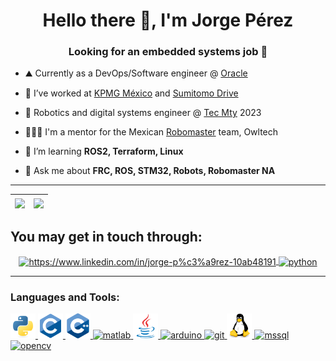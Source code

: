<!--
<!DOCTYPE html> 
<html> 
<head> 
    <style>
    .vertical {
        border-left: 5px solid white;
        height: 200px;
    }
    
    aside {
        background-color: orange;
        width: 40%;
        display: inline-block;
        float: right;
    }
    </style>
</head> 
    -->

<h1 align="center">Hello there 👋, I'm Jorge Pérez</h1>
<h3 align="center"> Looking for an embedded systems job 👀</h3>

- ⛰️ Currently as a DevOps/Software engineer @ [Oracle](https://www.oracle.com/mx/)

- 🔭 I’ve worked at [KPMG México](https://home.kpmg/mx/es/home.html) and [Sumitomo Drive](https://latam.sumitomodrive.com/es)
- 🤖 Robotics and digital systems engineer @ [Tec Mty](https://tec.mx/es) 2023

- 🧑🏽‍🏫 I'm a mentor for the Mexican [Robomaster](https://www.robomaster.com/en-US) team, Owltech 

- 🌱 I’m learning **ROS2, Terraform, Linux**

- 💬 Ask me about **FRC, ROS, STM32, Robots, Robomaster NA**

<hr>
<section>

| <img align="center" src="http://github-profile-summary-cards.vercel.app/api/cards/stats?username=jorgeperc&theme=nord_dark" width="425"/> | <img align="center" src="http://github-profile-summary-cards.vercel.app/api/cards/most-commit-language?username=jorgeperc&theme=nord_dark&exclude=html" width="425" /> | 
| :---------------------------: | :---------------------: | 
    
    

<h2> You may get in touch through:</h2> 
<p align="center"> 
    <a href="https://linkedin.com/in/jorge-p%c3%a9rez-10ab48191" target="blank">
        <img align="center" src="https://raw.githubusercontent.com/rahuldkjain/github-profile-readme-generator/master/src/images/icons/Social/linked-in-alt.svg" alt="https://www.linkedin.com/in/jorge-p%c3%a9rez-10ab48191" height="60" width="60" />
    </a>
    <a href="https://www.hackerrank.com/JPerdio?hr_r=1" target="_blank" rel="noreferrer"> 
        <img align="center" src="https://cdn4.iconfinder.com/data/icons/logos-and-brands/512/160_Hackerrank_logo_logos-512.png" alt="python" width="60" height="60"/> 
    </a> 
    
</p>
    
<hr>

<h3 align="left">Languages and Tools:</h3>
<p align="left"> 
    <a href="https://www.python.org" target="_blank" rel="noreferrer"> 
        <img src="https://raw.githubusercontent.com/devicons/devicon/master/icons/python/python-original.svg" alt="python" width="40" height="40"/> </a> 
    <a href="https://www.cprogramming.com/" target="_blank" rel="noreferrer"> 
        <img src="https://raw.githubusercontent.com/devicons/devicon/master/icons/c/c-original.svg" alt="c" width="40" height="40"/> </a> 
    <a href="https://www.w3schools.com/cpp/" target="_blank" rel="noreferrer"> 
        <img src="https://raw.githubusercontent.com/devicons/devicon/master/icons/cplusplus/cplusplus-original.svg" alt="cplusplus" width="40" height="40"/> </a> 
    <a href="https://www.mathworks.com/" target="_blank" rel="noreferrer"> 
        <img src="https://upload.wikimedia.org/wikipedia/commons/2/21/Matlab_Logo.png" alt="matlab" width="40" height="40"/> </a> 
    <a href="https://www.java.com" target="_blank" rel="noreferrer"> 
        <img src="https://raw.githubusercontent.com/devicons/devicon/master/icons/java/java-original.svg" alt="java" width="40" height="40"/> </a> 
    <a href="https://www.arduino.cc/" target="_blank" rel="noreferrer"> 
        <img src="https://cdn.worldvectorlogo.com/logos/arduino-1.svg" alt="arduino" width="40" height="40"/> </a> 
     <a href="https://git-scm.com/" target="_blank" rel="noreferrer"> 
        <img src="https://www.vectorlogo.zone/logos/git-scm/git-scm-icon.svg" alt="git" width="40" height="40"/> </a> 
    <a href="https://www.linux.org/" target="_blank" rel="noreferrer"> 
        <img src="https://raw.githubusercontent.com/devicons/devicon/master/icons/linux/linux-original.svg" alt="linux" width="40" height="40"/> </a> 
    <a href="https://www.microsoft.com/en-us/sql-server" target="_blank" rel="noreferrer"> 
        <img src="https://www.svgrepo.com/show/303229/microsoft-sql-server-logo.svg" alt="mssql" width="40" height="40"/> </a> 
    <a href="https://opencv.org/" target="_blank" rel="noreferrer"> 
        <img src="https://www.vectorlogo.zone/logos/opencv/opencv-icon.svg" alt="opencv" width="40" height="40"/> </a> 

</p>

</html> 
